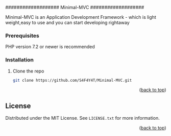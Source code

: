 <a name="readme-top"></a>

###################
Minimal-MVC 
###################

Minimal-MVC is an Application Development Framework - which is light weight,easy to use and you can start developing rightaway

### Prerequisites

PHP version 7.2 or newer is recommended

### Installation

1. Clone the repo
   ```sh
   git clone https://github.com/S4F4Y4T/Minimal-MVC.git
   ```

<p align="right">(<a href="#readme-top">back to top</a>)</p>

<!-- LICENSE -->
## License

Distributed under the MIT License. See `LICENSE.txt` for more information.

<p align="right">(<a href="#readme-top">back to top</a>)</p>

